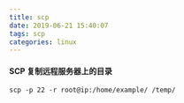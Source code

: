 ```yaml
---
title: scp
date: 2019-06-21 15:40:07
tags: scp
categories: linux
---
```


#### SCP 复制远程服务器上的目录

~~~shell
scp -p 22 -r root@ip:/home/example/ /temp/
~~~



